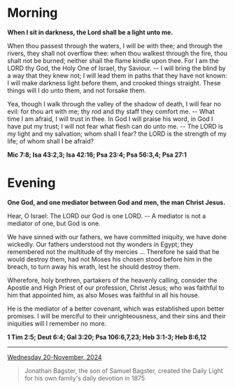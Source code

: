 # Morning

**When I sit in darkness, the Lord shall be a light unto me.**
 
When thou passest through the waters, I will be with thee; and through the rivers, they shall not overflow thee: when thou walkest through the fire, thou shalt not be burned; neither shall the flame kindle upon thee. For I am the LORD thy God, the Holy One of Israel, thy Saviour. -- I will bring the blind by a way that they knew not; I will lead them in paths that they have not known: I will make darkness light before them, and crooked things straight. These things will I do unto them, and not forsake them.
 
Yea, though I walk through the valley of the shadow of death, I will fear no evil: for thou art with me; thy rod and thy staff they comfort me. -- What time I am afraid, I will trust in thee. In God I will praise his word, in God I have put my trust; I will not fear what flesh can do unto me. -- The LORD is my light and my salvation; whom shall I fear? the LORD is the strength of my life; of whom shall I be afraid?  

**Mic 7:8; Isa 43:2,3; Isa 42:16; Psa 23:4; Psa 56:3,4; Psa 27:1**

# Evening

**One God, and one mediator between God and men, the man Christ Jesus.**
 
Hear, O Israel: The LORD our God is one LORD. -- A mediator is not a mediator of one, but God is one.
 
We have sinned with our fathers, we have committed iniquity, we have done wickedly. Our fathers understood not thy wonders in Egypt; they remembered not the multitude of thy mercies ... Therefore he said that he would destroy them, had not Moses his chosen stood before him in the breach, to turn away his wrath, lest he should destroy them.
 
Wherefore, holy brethren, partakers of the heavenly calling, consider the Apostle and High Priest of our profession, Christ Jesus; who was faithful to him that appointed him, as also Moses was faithful in all his house.
 
He is the mediator of a better covenant, which was established upon better promises. I will be merciful to their unrighteousness, and their sins and their iniquities will I remember no more.  

**1 Tim 2:5; Deut 6:4; Gal 3:20; Psa 106:6,7,23; Heb 3:1-3; Heb 8:6,12**

---

[Wednesday 20-November, 2024](https://t.me/s/daily_light)

> Jonathan Bagster, the son of Samuel Bagster, created the Daily Light for his own family's daily devotion in 1875

